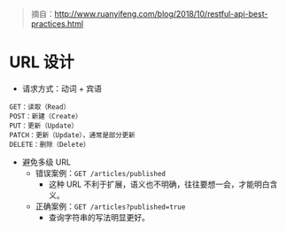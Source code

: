 > 摘自：http://www.ruanyifeng.com/blog/2018/10/restful-api-best-practices.html

# URL 设计
* 请求方式：动词 + 宾语
```
GET：读取（Read）
POST：新建（Create）
PUT：更新（Update）
PATCH：更新（Update），通常是部分更新
DELETE：删除（Delete）
```
* 避免多级 URL
    - 错误案例：`GET /articles/published`
        - 这种 URL 不利于扩展，语义也不明确，往往要想一会，才能明白含义。
    - 正确案例：`GET /articles?published=true`
        - 查询字符串的写法明显更好。
